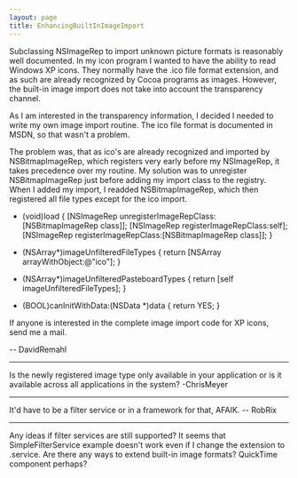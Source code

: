 ```yaml
---
layout: page
title: EnhancingBuiltInImageImport
---
```


Subclassing NSImageRep to import unknown picture formats is reasonably well documented. In my icon program I wanted to have the ability to read Windows XP icons. They normally have the .ico file format extension, and as such are already recognized by Cocoa programs as images. However, the built-in image import does not take into account the transparency channel.

As I am interested in the transparency information, I decided I needed to write my own image import routine. The ico file format is documented in MSDN, so that wasn't a problem.

The problem was, that as ico's are already recognized and imported by NSBitmapImageRep, which registers very early before my NSImageRep, it takes precedence over my routine. My solution was to unregister NSBitmapImageRep just before adding my import class to the registry. When I added my import, I readded NSBitmapImageRep, which then registered all file types except for the ico import.

    

+ (void)load
{
    [NSImageRep unregisterImageRepClass:[NSBitmapImageRep class]];
    [NSImageRep registerImageRepClass:self];
    [NSImageRep registerImageRepClass:[NSBitmapImageRep class]];
}

+ (NSArray*)imageUnfilteredFileTypes
{
    return [NSArray arrayWithObject:@"ico"];
}

+ (NSArray*)imageUnfilteredPasteboardTypes
{
    return [self imageUnfilteredFileTypes];
}

+ (BOOL)canInitWithData:(NSData *)data
{
    return YES;
}



If anyone is interested in the complete image import code for XP icons, send me a mail.

-- DavidRemahl

----

Is the newly registered image type only available in your application or is it available across all applications in the system? -ChrisMeyer

----

It'd have to be a filter service or in a framework for that, AFAIK. -- RobRix

----

Any ideas if filter services are still supported? It seems that SimpleFilterService example doesn't work even if I change the extension to .service. Are there any ways to extend built-in image formats? QuickTime component perhaps?

